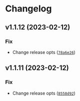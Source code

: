 # Changelog

<!--next-version-placeholder-->

## v1.1.12 (2023-02-12)
### Fix
* Change release opts ([`78a6e26`](https://github.com/ripvannwinkler/python-simple-menu/commit/78a6e26f39e99ec9dc72b3eb521b6585fd98e803))

## v1.1.11 (2023-02-12)
### Fix
* Change release opts ([`8558d92`](https://github.com/ripvannwinkler/python-simple-menu/commit/8558d92098b94a296e7f62bbafb856f6787c8da3))
